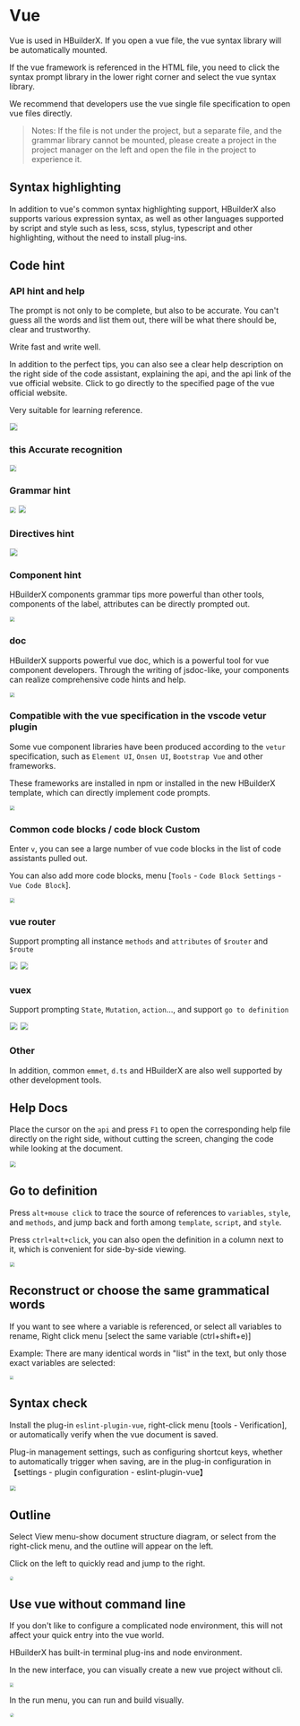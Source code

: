 # Vue

Vue is used in HBuilderX. If you open a vue file, the vue syntax library will be automatically mounted.

If the vue framework is referenced in the HTML file, you need to click the syntax prompt library in the lower right corner and select the vue syntax library.

We recommend that developers use the vue single file specification to open vue files directly.

> Notes: If the file is not under the project, but a separate file, and the grammar library cannot be mounted, please create a project in the project manager on the left and open the file in the project to experience it.

## Syntax highlighting

In addition to vue's common syntax highlighting support, HBuilderX also supports various expression syntax, as well as other languages supported by script and style such as less, scss, stylus, typescript and other highlighting, without the need to install plug-ins.


## Code hint

### API hint and help

The prompt is not only to be complete, but also to be accurate. You can't guess all the words and list them out, there will be what there should be, clear and trustworthy. 

Write fast and write well.

In addition to the perfect tips, you can also see a clear help description on the right side of the code assistant, explaining the api, and the api link of the vue official website. Click to go directly to the specified page of the vue official website.
 
Very suitable for learning reference.

<img src="/static/snapshots/vue/1.png" style="zoom: 80%;border: 1px solid #eee;" />

### this Accurate recognition

<img src="/static/snapshots/vue/this.png" style="zoom: 70%;border: 1px solid #eee;" />

### Grammar hint

<img src="/static/snapshots/vue/hint_1.png" style="zoom: 60%;border: 1px solid #eee;" />

<img src="/static/snapshots/vue/hint_2.png" style="zoom: 80%;border: 1px solid #eee;" />

### Directives hint

<img src="/static/snapshots/vue/hint_3.png" style="zoom: 80%;border: 1px solid #eee;" />

### Component hint

HBuilderX components grammar tips more powerful than other tools, components of the label, attributes can be directly prompted out.

<img src="/static/snapshots/vue/hint_4.png" style="zoom: 50%;border: 1px solid #eee;" />

### doc

HBuilderX supports powerful vue doc, which is a powerful tool for vue component developers. Through the writing of jsdoc-like, your components can realize comprehensive code hints and help.

<img src="/static/snapshots/vue/hint_5.png" style="zoom: 50%;border: 1px solid #eee;" />

### Compatible with the vue specification in the vscode vetur plugin

Some vue component libraries have been produced according to the `vetur` specification, such as `Element UI`, `Onsen UI`, `Bootstrap Vue` and other frameworks.

These frameworks are installed in npm or installed in the new HBuilderX template, which can directly implement code prompts.

<img src="/static/snapshots/vue/hint_6.png" style="zoom: 50%;border: 1px solid #eee;" />

### Common code blocks / code block Custom

Enter `v`, you can see a large number of vue code blocks in the list of code assistants pulled out.

You can also add more code blocks, menu [`Tools` - `Code Block Settings` -`Vue Code Block`].

<img src="/static/snapshots/vue/hint_7.gif" style="zoom: 50%;border: 1px solid #eee;" />

### vue router

Support prompting all instance `methods` and `attributes` of `$router` and `$route`

<img src="/static/snapshots/vue/vue_router_1.png" style="zoom: 80%;border: 1px solid #eee;" />

<img src="/static/snapshots/vue/vue_router_2.png" style="zoom: 80%;border: 1px solid #eee;" />

### vuex

Support prompting `State`, `Mutation`, `action`..., and support `go to definition`

<img src="/static/snapshots/vue/vuex_1.png" style="zoom: 80%;border: 1px solid #eee;" />

<img src="/static/snapshots/vue/vuex_2.gif" style="zoom: 80%;border: 1px solid #eee;" />


### Other

In addition, common `emmet`, `d.ts` and HBuilderX are also well supported by other development tools.

## Help Docs

Place the cursor on the `api` and press `F1` to open the corresponding help file directly on the right side, without cutting the screen, changing the code while looking at the document.

<img src="/static/snapshots/vue/help_doc.gif" style="zoom: 60%;border: 1px solid #eee;" />

## Go to definition

Press `alt+mouse click` to trace the source of references to `variables`, `style`, and `methods`, and jump back and forth among `template`, `script`, and `style`.

Press `ctrl+alt+click`, you can also open the definition in a column next to it, which is convenient for side-by-side viewing.

<img src="/static/snapshots/vue/goto.gif" style="zoom: 50%;border: 1px solid #eee;" />

## Reconstruct or choose the same grammatical words

If you want to see where a variable is referenced, or select all variables to rename, Right click menu [select the same variable (ctrl+shift+e)]

Example: There are many identical words in "list" in the text, but only those exact variables are selected:

<img src="/static/snapshots/vue/select.png" style="zoom: 40%;border: 1px solid #eee;" />


## Syntax check

Install the plug-in `eslint-plugin-vue`, right-click menu [tools - Verification], or automatically verify when the vue document is saved.

Plug-in management settings, such as configuring shortcut keys, whether to automatically trigger when saving, are in the plug-in configuration in 【settings - plugin configuration - eslint-plugin-vue】

<img src="/static/snapshots/vue/check.gif" style="zoom: 60%;border: 1px solid #eee;" />

## Outline

Select View menu-show document structure diagram, or select from the right-click menu, and the outline will appear on the left.
 
Click on the left to quickly read and jump to the right.

<img src="/static/snapshots/vue/outline_en.jpg" style="zoom: 40%;border: 1px solid #eee;border-radius: 20px;" />

## Use vue without command line

If you don't like to configure a complicated node environment, this will not affect your quick entry into the vue world.

HBuilderX has built-in terminal plug-ins and node environment.

In the new interface, you can visually create a new vue project without cli.

<img src="/static/snapshots/vue/project_create_en.png" style="zoom: 40%;border: 1px solid #eee;" />

In the run menu, you can run and build visually.

<img src="/static/snapshots/vue/project_create_ne.jpg" style="zoom: 45%;border: 1px solid #eee;border-radius: 20px;" />
